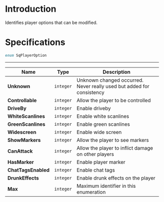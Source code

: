 # Introduction

Identifies player options that can be modified.

# Specifications

```D
enum SqPlayerOption
```

----

| Name | Type | Description |
|---|---|---|
| **Unknown** | `integer` | Unknown changed occurred. Never really used but added for consistency |
| **Controllable** | `integer` | Allow the player to be controlled |
| **DriveBy** | `integer` | Enable driveby |
| **WhiteScanlines** | `integer` | Enable white scanlines |
| **GreenScanlines** | `integer` | Enable green scanlines |
| **Widescreen** | `integer` | Enable wide screen |
| **ShowMarkers** | `integer` | Allow the player to see markers |
| **CanAttack** | `integer` | Allow the player to inflict damage on other players |
| **HasMarker** | `integer` | Enable player marker |
| **ChatTagsEnabled** | `integer` | Enable chat tags |
| **DrunkEffects** | `integer` | Enable drunk effects on the player |
| **Max** | `integer` | Maximum identifier in this enumeration |
